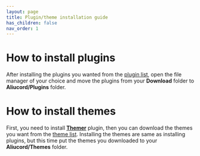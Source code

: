 ```yaml
---
layout: page
title: Plugin/theme installation guide
has_children: false
nav_order: 1
---
```


# How to install plugins

After installing the plugins you wanted from the [plugin list](/plugins), open the file manager of your choice and move the plugins from your **Download** folder to **Aliucord/Plugins** folder. 

# How to install themes

First, you need to install [**Themer**](/themes) plugin, then you can download the themes you want from the [theme list](/themes). Installing the themes are same as installing plugins, but this time put the themes you downloaded to your **Aliucord/Themes** folder.